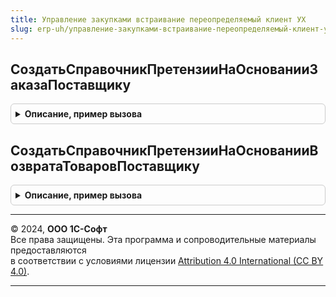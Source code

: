 ```yaml
---
title: Управление закупками встраивание переопределяемый клиент УХ
slug: erp-uh/управление-закупками-встраивание-переопределяемый-клиент-ух
---
```



## СоздатьСправочникПретензииНаОснованииЗаказаПоставщику
<details style="margin: 1em 0; padding: 0.5em; border: 1px solid #ccc; border-radius: 6px;">

<summary style="font-weight: bold; cursor: pointer;">Описание, пример вызова</summary>

```bsl
// Создает справочник Претензия по одной или нескольким заказам поставщику.
//
// Параметры:
//	ОписаниеКоманды - Структура - Описание команды, по которой создаются документы
//	ИмяДокумента - Строка - имя документа в метаданных, который будет создан на основании заявок.
//
Процедура СоздатьСправочникПретензииНаОснованииЗаказаПоставщику(МассивСсылок, ПараметрыВыполнения) Экспорт
```

Пример вызова
```bsl
УправлениеЗакупкамиВстраиваниеПереопределяемыйКлиентУХ.СоздатьСправочникПретензииНаОснованииЗаказаПоставщику(МассивСсылок, ПараметрыВыполнения) 
```
</details>

## СоздатьСправочникПретензииНаОснованииВозвратаТоваровПоставщику
<details style="margin: 1em 0; padding: 0.5em; border: 1px solid #ccc; border-radius: 6px;">

<summary style="font-weight: bold; cursor: pointer;">Описание, пример вызова</summary>

```bsl

// Создает справочник Претензия по одной или нескольким Возвратов Товаров Поставщику.
//
// Параметры:
//	ОписаниеКоманды - Структура - Описание команды, по которой создаются документы
//	ИмяДокумента - Строка - имя документа в метаданных, который будет создан на основании заявок.
//
Процедура СоздатьСправочникПретензииНаОснованииВозвратаТоваровПоставщику(МассивСсылок, ПараметрыВыполнения) Экспорт
```

Пример вызова
```bsl
УправлениеЗакупкамиВстраиваниеПереопределяемыйКлиентУХ.СоздатьСправочникПретензииНаОснованииВозвратаТоваровПоставщику(МассивСсылок, ПараметрыВыполнения) 
```
</details>

---

© 2024, **ООО 1С-Софт**  
Все права защищены. Эта программа и сопроводительные материалы предоставляются  
в соответствии с условиями лицензии [Attribution 4.0 International (CC BY 4.0)](https://creativecommons.org/licenses/by/4.0/legalcode).

---
